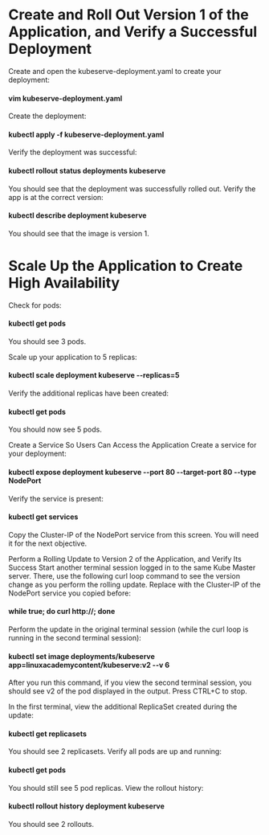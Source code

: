 # Create and Roll Out Version 1 of the Application, and Verify a Successful Deployment
Create and open the kubeserve-deployment.yaml to create your deployment:
#### vim kubeserve-deployment.yaml

Create the deployment:
#### kubectl apply -f kubeserve-deployment.yaml
Verify the deployment was successful:
#### kubectl rollout status deployments kubeserve
You should see that the deployment was successfully rolled out.
Verify the app is at the correct version:
#### kubectl describe deployment kubeserve
You should see that the image is version 1.

# Scale Up the Application to Create High Availability
Check for pods:
#### kubectl get pods
You should see 3 pods.

Scale up your application to 5 replicas:
#### kubectl scale deployment kubeserve --replicas=5
Verify the additional replicas have been created:
#### kubectl get pods
You should now see 5 pods.

Create a Service So Users Can Access the Application
Create a service for your deployment:

#### kubectl expose deployment kubeserve --port 80 --target-port 80 --type NodePort
Verify the service is present:
#### kubectl get services
Copy the Cluster-IP of the NodePort service from this screen. You will need it for the next objective.

Perform a Rolling Update to Version 2 of the Application, and Verify Its Success
Start another terminal session logged in to the same Kube Master server. There, use the following curl loop command to see the version change as you perform the rolling update. Replace <ip-address-of-the-service> with the Cluster-IP of the NodePort service you copied before:
#### while true; do curl http://<ip-address-of-the-service>; done
Perform the update in the original terminal session (while the curl loop is running in the second terminal session):
#### kubectl set image deployments/kubeserve app=linuxacademycontent/kubeserve:v2 --v 6
After you run this command, if you view the second terminal session, you should see v2 of the pod displayed in the output. Press CTRL+C to stop.

In the first terminal, view the additional ReplicaSet created during the update:
#### kubectl get replicasets
You should see 2 replicasets.
Verify all pods are up and running:
#### kubectl get pods
You should still see 5 pod replicas.
View the rollout history:
#### kubectl rollout history deployment kubeserve
You should see 2 rollouts.